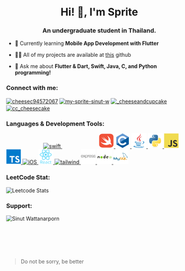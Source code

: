 <h1 align="center">Hi! 👋, I'm Sprite</h1>
<h3 align="center">An undergraduate student in Thailand.</h3>

- 🌱 Currently learning **Mobile App Development with Flutter**

- 👨‍💻 All of my projects are available at [this](https://github.com/Blue-Cheesecake) github 

- 💬 Ask me about **Flutter & Dart, Swift, Java, C, and Python programming!**

<h3 align="left">Connect with me:</h3>
<p align="left">
<a href="https://twitter.com/cheesec94572067" target="blank"><img align="center" src="https://raw.githubusercontent.com/rahuldkjain/github-profile-readme-generator/master/src/images/icons/Social/twitter.svg" alt="cheesec94572067" height="30" width="40" /></a>
<a href="https://linkedin.com/in/my-sprite-sinut-w" target="blank"><img align="center" src="https://raw.githubusercontent.com/rahuldkjain/github-profile-readme-generator/master/src/images/icons/Social/linked-in-alt.svg" alt="my-sprite-sinut-w" height="30" width="40" /></a>
<a href="https://instagram.com/_cheeseandcupcake" target="blank"><img align="center" src="https://raw.githubusercontent.com/rahuldkjain/github-profile-readme-generator/master/src/images/icons/Social/instagram.svg" alt="_cheeseandcupcake" height="30" width="40" /></a>
<a href="https://www.leetcode.com/cc_cheesecake" target="blank"><img align="center" src="https://raw.githubusercontent.com/rahuldkjain/github-profile-readme-generator/master/src/images/icons/Social/leet-code.svg" alt="cc_cheesecake" height="30" width="40" /></a>
</p>

<h3 align="left">Languages & Development Tools:</h3>
<p align="left"> 

<a href="https://flutter.dev" target="_blank" rel="noreferrer" style="margin-left: 100px"> 
  <img src="https://user-images.githubusercontent.com/51419598/152648731-567997ec-ac1c-4a9c-a816-a1fb1882abbe.png" alt="swift" width="40" height="40"/> 
</a>


<a href="https://developer.apple.com/swift/" target="_blank" rel="noreferrer" style="margin-left: 100px"> 
  <img src="https://raw.githubusercontent.com/devicons/devicon/master/icons/swift/swift-original.svg" alt="swift" width="40" height="40"/> 
</a>
<a href="https://www.cprogramming.com/" target="_blank" rel="noreferrer"> 
  <img src="https://raw.githubusercontent.com/devicons/devicon/master/icons/c/c-original.svg" alt="c" width="40" height="40"/> 
</a> 
<a href="https://www.java.com" target="_blank" rel="noreferrer"> 
  <img src="https://raw.githubusercontent.com/devicons/devicon/master/icons/java/java-original.svg" alt="java" width="40" height="40"/> 
</a>
<a href="https://www.python.org" target="_blank" rel="noreferrer"> 
  <img src="https://raw.githubusercontent.com/devicons/devicon/master/icons/python/python-original.svg" alt="python" width="40" height="40"/> 
</a>
<a href="https://developer.mozilla.org/en-US/docs/Web/JavaScript" target="_blank" rel="noreferrer"> 
  <img src="https://raw.githubusercontent.com/devicons/devicon/master/icons/javascript/javascript-original.svg" alt="javascript" width="40" height="40"/> 
</a>
<a href="https://www.typescriptlang.org/" target="_blank" rel="noreferrer"> 
  <img src="https://raw.githubusercontent.com/devicons/devicon/master/icons/typescript/typescript-original.svg" alt="typescript" width="40" height="40"/> 
</a> 


<a href="https://developer.apple.com" target="_blank" rel="noreferrer"> 
  <img src="https://upload.wikimedia.org/wikipedia/commons/thumb/c/ca/IOS_logo.svg/1024px-IOS_logo.svg.png" alt="iOS" width="40" height="40"/> 
</a> 

<a href="https://reactjs.org/" target="_blank" rel="noreferrer"> 
  <img src="https://raw.githubusercontent.com/devicons/devicon/master/icons/react/react-original-wordmark.svg" alt="react" width="40" height="40"/> 
</a> 

<a href="https://tailwindcss.com/" target="_blank" rel="noreferrer"> 
  <img src="https://www.vectorlogo.zone/logos/tailwindcss/tailwindcss-icon.svg" alt="tailwind" width="40" height="40"/> 
</a> 


<a href="https://expressjs.com" target="_blank" rel="noreferrer"> 
  <img src="https://raw.githubusercontent.com/devicons/devicon/master/icons/express/express-original-wordmark.svg" alt="express" width="40" height="40"/> 
</a>
<a href="https://nodejs.org" target="_blank" rel="noreferrer"> 
  <img src="https://raw.githubusercontent.com/devicons/devicon/master/icons/nodejs/nodejs-original-wordmark.svg" alt="nodejs" width="40" height="40"/> </a> 

<a href="https://www.mysql.com/" target="_blank" rel="noreferrer"> 
  <img src="https://raw.githubusercontent.com/devicons/devicon/master/icons/mysql/mysql-original-wordmark.svg" alt="mysql" width="40" height="40"/> 
</a> 


</p>


<h3 align="left">LeetCode Stat:</h3>
<p align="left">

![Leetcode Stats](https://leetcard.jacoblin.cool/CC_CheeseCake?theme=unicorn)


</p>


<h3 align="left">Support:</h3>
<p><a href="https://www.buymeacoffee.com/Sinut Wattanarporn"> <img align="left" src="https://cdn.buymeacoffee.com/buttons/v2/default-yellow.png" height="50" width="210" alt="Sinut Wattanarporn" /></a></p><br><br>







</br>
</br>
</br>
</br>
<blockquote>Do not be sorry, be better</blockquote>

<!--
**Blue-Cheesecake/Blue-Cheesecake** is a ✨ _special_ ✨ repository because its `README.md` (this file) appears on your GitHub profile.

Here are some ideas to get you started:

- 🔭 I’m currently working on ...
- 🌱 I’m currently learning ...
- 👯 I’m looking to collaborate on ...
- 🤔 I’m looking for help with ...
- 💬 Ask me about ...
- 📫 How to reach me: ...
- 😄 Pronouns: ...
- ⚡ Fun fact: ...
-->
